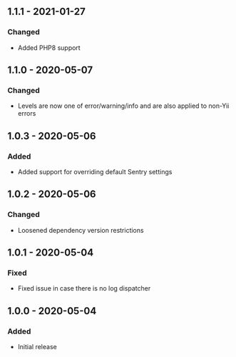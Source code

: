 ## 1.1.1 - 2021-01-27
### Changed
- Added PHP8 support

## 1.1.0 - 2020-05-07
### Changed
- Levels are now one of error/warning/info and are also applied to non-Yii errors

## 1.0.3 - 2020-05-06
### Added
- Added support for overriding default Sentry settings

## 1.0.2 - 2020-05-06
### Changed
- Loosened dependency version restrictions

## 1.0.1 - 2020-05-04
### Fixed
- Fixed issue in case there is no log dispatcher

## 1.0.0 - 2020-05-04
### Added
- Initial release
